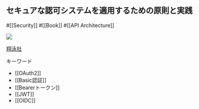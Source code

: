 ## セキュアな認可システムを適用するための原則と実践

#[[Security]] #[[Book]] #[[API Architecture]]

![](https://www.seshop.com/static/images/product/22242/L.png)

[翔泳社](https://www.shoeisha.co.jp/book/detail/9784798159294)

キーワード
- [[OAuth2]]
- [[Basic認証]]
- [[Bearerトークン]]
- [[JWT]]
- [[OIDC]]